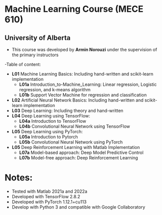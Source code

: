 # Machine Learning Course (MECE 610)
## University of Alberta

- This course was developed by **Armin Norouzi** under the supervision of the primary instructors

-Table of content: 
- **L01** Machine Learning Basics: Including hand-written and scikit-learn implementation
    - **L01a** Introduction_to-Machine_Learning: Linear regression, Logistic regression, and k-means algorithm
    - **L01b**  Support Vector Machine for regression and classification
- **L02** Artificial Neural Network Basics: Including hand-written and scikit-learn implementation
- **L03** Deep Learning: Including theory and hand-written
- **L04** Deep Learning using TensorFlow:
    - **L04a** Introduction to TensorFlow
    - **L04b** Convolutional Neural Network using TensorFlow
- **L05** Deep Learning using PyTorch:
    - **L05a** Introduction to Pytorch
    - **L05b** Convolutional Neural Network using PyTorch
- **L05** Deep Reinforcement Learning with Matlab Implementation
    - **L07a** Model-based approach: Deep Model Predictive Control 
    - **L07b** Model-free approach: Deep Reinforcement Learning

# Notes:
- Tested with Matlab 2021a and 2022a
- Developed with TensorFlow 2.8.2
- Developed with PyTorch 1.12.1+cu113
- Develop with Python 3 and compatible with Google Collaboratory
